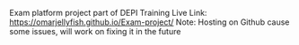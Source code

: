 Exam platform project part of DEPI Training
Live Link: https://omarjellyfish.github.io/Exam-project/  Note: Hosting on Github cause some issues, will work on fixing it in the future
